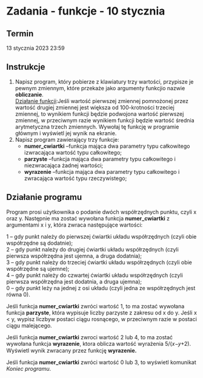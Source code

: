 # Zadania - funkcje - 10 stycznia
## Termin
13 stycznia 2023 23:59
## Instrukcje
1. Napisz program, który pobierze z klawiatury trzy wartości, przypisze je pewnym zmiennym, które przekaże jako argumenty funkcjio nazwie **obliczanie**. <br><u>Działanie  funkcji</u>:Jeśli  wartość  pierwszej  zmiennej  pomnożonej  przez  wartość  drugiej zmiennej  jest  większa  od  100-krotności  trzeciej  zmiennej,  to  wynikiem  funkcji  będzie podwojona  wartość  pierwszej  zmiennej,  w  przeciwnym  razie  wynikiem  funkcji  będzie wartość średnia arytmetyczna trzech zmiennych. Wywołaj tę funkcję w programie głównym i wyświetl jej wynik na ekranie.
2. Napisz program zawierający trzy funkcje: 
   - **numer_cwiartki** –funkcja mająca dwa parametry typu całkowitego izwracająca wartość typu całkowitego; 
   - **parzyste** –funkcja mająca dwa parametry typu całkowitego i niezwracająca żadnej wartości;
   - **wyrazenie** –funkcja mająca dwa parametry typu całkowitego i zwracająca wartość typu rzeczywistego;
## Działanie programu
Program prosi użytkownika o podanie dwóch współrzędnych punktu, czyli x oraz y. Następnie ma zostać wywołana funkcja **numer_cwiartki** z argumentami x i y, która zwraca następujące wartości:<br>
<p>1 – gdy punkt należy do pierwszej ćwiartki układu współrzędnych (czyli obie współrzędne są dodatnie); <br>2 – gdy punkt należy do drugiej ćwiartki układu współrzędnych (czyli pierwsza współrzędna jest ujemna, a druga dodatnia);<br>3 – gdy punkt należy do trzeciej  ćwiartki układu współrzędnych  (czyli obie współrzędne są ujemne);<br>4 – gdy punkt należy do czwartej ćwiartki układu współrzędnych (czyli pierwsza współrzędna jest dodatnia, a druga ujemna);<br>0 – gdy punkt leży na jednej z osi układu (czyli jedna ze współrzędnych jest równa 0). </p>

Jeśli funkcja **numer_cwiartki** zwróci wartość 1, to ma zostać wywołana funkcja **parzyste**, która wypisuje liczby parzyste z zakresu od x do y. Jeśli x < y, wypisz liczbyw postaci ciągu rosnącego, w przeciwnym razie w postaci ciągu malejącego.

Jeśli funkcja **numer_cwiartki** zwroci wartość 2 lub 4, to ma zostać wywołana funkcja **wyrazenie**, ktora oblicza wartość wyrażenia 5/(𝑥−𝑦+2). Wyświetl wynik zwracany przez funkcję **wyrazenie.** 

Jeśli funkcja **numer_cwiartki** zwróci wartość 0 lub 3, to wyświetl komunikat *Koniec programu*.